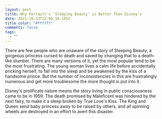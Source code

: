 ```yaml
---
layout: post
title: Why Perrault's 'Sleeping Beauty' is Better Than Disney's
date: 2021-10-13T22:09:16.195Z
title_color: "#ffffff"
comments: false
tags:
  - ""
---
```

There are few people who are unaware of the story of Sleeping Beauty, a gorgeous princess cursed to death and saved by changing that to a death-like slumber. There are many versions of it, yet the most popular tend to be the most frustrating. The young woman lives a calm life before accidentally pricking herself, to fall into the sleep and be awakened by the kiss of a handsome prince. But the number of inconsistencies in this are frustratingly numerous and get more troublesome the more thought is put into it.

Disney's prolificate nature means the story living in public consciousness came to be in 1959. The death promised by Maleficent was hindered by the next fairy, to make it a sleep broken by True Love's Kiss. The King and Queen send baby princess away to be raised by others, and all spinning wheels are destroyed in an effort to avert this disaster.